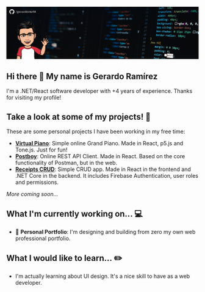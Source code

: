 ![Profile Banner](https://github.com/gerardormz98/gerardormz98/blob/master/github-profile-banner.png?raw=true)

## Hi there 👋 My name is Gerardo Ramírez

I'm a .NET/React software developer with +4 years of experience. Thanks for visiting my profile!

## Take a look at some of my projects! 📖

These are some personal projects I have been working in my free time:

- [**Virtual Piano**](https://github.com/gerardormz98/virtual-piano): Simple online Grand Piano. Made in React, p5.js and Tone.js. Just for fun!
- [**Postboy**](https://postboy.herokuapp.com/): Online REST API Client. Made in React. Based on the core functionality of Postman, but in the web.
- [**Receipts CRUD**](https://receipts-crud.herokuapp.com/): Simple CRUD app. Made in React in the frontend and .NET Core in the backend. It includes Firebase Authentication, user roles and permissions.

_More coming soon..._

## What I'm currently working on... 💻

- 📘 **Personal Portfolio**: I'm designing and building from zero my own web professional portfolio.

## What I would like to learn... ✏️

- I'm actually learning about UI design. It's a nice skill to have as a web developer.
